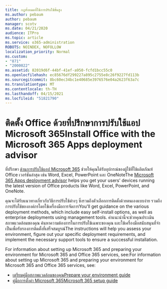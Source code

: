 ```yaml
---
title: กฎทั้งหมดที่ใช้การปรับใช้ขั้นสูง
ms.author: pebaum
author: pebaum
manager: scotv
ms.date: 04/21/2020
audience: ITPro
ms.topic: article
ms.service: o365-administration
ROBOTS: NOINDEX, NOFOLLOW
localization_priority: Normal
ms.custom:
- "871"
- "2000022"
ms.assetid: 82019d6f-44bf-41ef-a950-fcfd1bcc55c0
ms.openlocfilehash: ec85676df299227a895c2755e8c26f9227fd113b
ms.sourcegitcommit: 8bc60ec34bc1e40685e3976576e04a2623f63a7c
ms.translationtype: MT
ms.contentlocale: th-TH
ms.lasthandoff: 04/15/2021
ms.locfileid: "51821790"
---
```

# <a name="install-office-with-the-microsoft-365-apps-deployment-advisor"></a><span data-ttu-id="04bd6-102">ติดตั้ง Office ด้วยที่ปรึกษาการปรับใช้แอป Microsoft 365</span><span class="sxs-lookup"><span data-stu-id="04bd6-102">Install Office with the Microsoft 365 Apps deployment advisor</span></span>

<span data-ttu-id="04bd6-103">ที่ปรึกษา [ด้านการปรับใช้แอป Microsoft 365](https://go.microsoft.com/fwlink/?linkid=2145748) ช่วยให้คุณได้รับอุปกรณ์ของผู้ใช้ที่ใช้ผลิตภัณฑ์ Office เวอร์ชันล่าสุด เช่น Word, Excel, PowerPoint และ OneNote</span><span class="sxs-lookup"><span data-stu-id="04bd6-103">The [Microsoft 365 Apps deployment advisor](https://go.microsoft.com/fwlink/?linkid=2145748) helps you get your users' devices running the latest version of Office products like Word, Excel, PowerPoint, and OneNote.</span></span>
  
<span data-ttu-id="04bd6-104">คุณจะได้รับแนวทางเกี่ยวกับวิธีการปรับใช้ต่างๆ ซึ่งรวมถึงตัวเลือกการติดตั้งด้วยตนเองแบบง่าย รวมถึงการปรับใช้ขององค์กรโดยใช้เครื่องมือการจัดการ</span><span class="sxs-lookup"><span data-stu-id="04bd6-104">You'll get guidance on the various deployment methods, which include easy self-install options, as well as enterprise deployments using management tools.</span></span> <span data-ttu-id="04bd6-105">คําแนะนํานี้จะช่วยคุณประเมินสภาพแวดล้อมของคุณ ค้นหาความต้องการในการปรับใช้เฉพาะของคุณ และใช้เครื่องมือสนับสนุนที่จําเป็นเพื่อรับรองการติดตั้งที่เสร็จสมบูรณ์</span><span class="sxs-lookup"><span data-stu-id="04bd6-105">The instructions will help you assess your environment, figure out your specific deployment requirements, and implement the necessary support tools to ensure a successful installation.</span></span>
  
<span data-ttu-id="04bd6-106">For information about setting up Microsoft 365 and preparing your environment for Microsoft 365 and Office 365 services, see:</span><span class="sxs-lookup"><span data-stu-id="04bd6-106">For information about setting up Microsoft 365 and preparing your environment for Microsoft 365 and Office 365 services, see:</span></span>

- [<span data-ttu-id="04bd6-107">เตรียมคู่มือสภาพแวดล้อมของคุณ</span><span class="sxs-lookup"><span data-stu-id="04bd6-107">Prepare your environment guide</span></span>](https://go.microsoft.com/fwlink/?linkid=2005213)
- [<span data-ttu-id="04bd6-108">คู่มือการตั้งค่า Microsoft 365</span><span class="sxs-lookup"><span data-stu-id="04bd6-108">Microsoft 365 setup guide</span></span>](https://go.microsoft.com/fwlink/?linkid=2072646)
